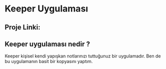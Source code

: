 <h1>Keeper Uygulaması</h1>

<h2>Proje Linki: </h2>

<h2>Keeper uygulaması nedir ?</h2>
<p>Keeper kişisel kendi yapışkan notlarınızı tuttuğunuz bir uygulamadır. Ben de bu uygulamanın basit bir kopyasını yaptım.</p>
